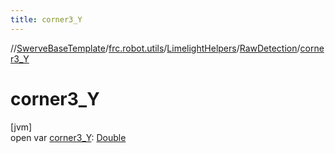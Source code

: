 ```yaml
---
title: corner3_Y
---
```

//[SwerveBaseTemplate](../../../../index.html)/[frc.robot.utils](../../index.html)/[LimelightHelpers](../index.html)/[RawDetection](index.html)/[corner3_Y](corner3_-y.html)



# corner3_Y



[jvm]\
open var [corner3_Y](corner3_-y.html): [Double](https://kotlinlang.org/api/latest/jvm/stdlib/kotlin/-double/index.html)




